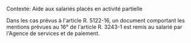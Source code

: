 Contexte: Aide aux salariés placés en activité partielle

Dans les cas prévus à l'article R. 5122-16, un document comportant les mentions prévues au 16° de l'article R. 3243-1 est remis au salarié par l'Agence de services et de paiement.